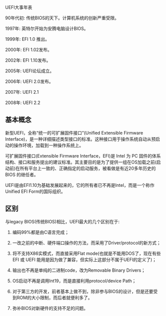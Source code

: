 UEFI大事年表

90年代初: 传统BIOS的天下。计算机系统的创新严重受限。

1997年: 英特尔开始为安腾电脑设计BIOS。

1999年: EFI 1.0 推出。

2000年: EFI 1.02发布。

2002年: EFI 1.10发布。

2005年: UEFI论坛成立。

2006年: UEFI 2.0发布。

2007年: UEFI 2.1

2008年: UEFI 2.2

## 基本概念

新型UEFI，全称“统一的可扩展固件接口”(Unified Extensible Firmware Interface)，是一种详细描述类型接口的标准。这种接口用于操作系统自动从预启动的操作环境，加载到一种操作系统上。

可扩展固件接口(Extensible Firmware Interface，EFI)是 Intel 为 PC 固件的体系结构、接口和服务提出的建议标准。其主要目的是为了提供一组在OS加载之前(启动前)在所有平台上一致的、正确指定的启动服务，被看做是有近20多年历史的 BIOS 的继任者。

UEFI是由EFI1.10为基础发展起来的，它的所有者已不再是Intel，而是一个称作Unified EFI Form的国际组织。

## 区别

与legacy BIOS(传统BIOS)相比，UEFI最大的几个区别在于: 
1. 编码99%都是由C语言完成；

2. 一改之前的中断、硬件端口操作的方法，而采用了Driver/protocol的新方式；

3. 将不支持X86实模式，而直接采用Flat mode(也就是不能用DOS了，现在有些 EFI 或 UEFI 能用是因为做了兼容，但实际上这部分不属于UEFI的定义了)；

4. 输出也不再是单纯的二进制code，改为Removable Binary Drivers；

5. OS启动不再是调用Int19，而是直接利用protocol/device Path；

6. 对于第三方的开发，前者基本上做不到，除非参与BIOS的设计，但是还要受到ROM的大小限制，而后者就便利多了。

7. 弥补BIOS对新硬件的支持不足的问题。
